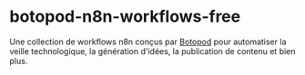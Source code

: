 # botopod-n8n-workflows-free
Une collection de workflows n8n conçus par [Botopod](https://www.botopod.com) pour automatiser la veille technologique, la génération d'idées, la publication de contenu et bien plus.
